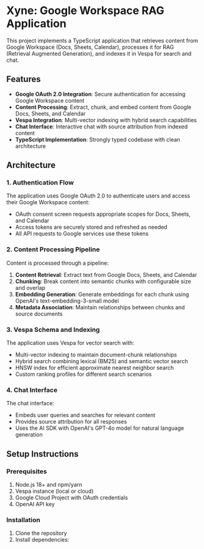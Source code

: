 # Xyne: Google Workspace RAG Application

This project implements a TypeScript application that retrieves content from Google Workspace (Docs, Sheets, Calendar), processes it for RAG (Retrieval Augmented Generation), and indexes it in Vespa for search and chat.

## Features

- **Google OAuth 2.0 Integration**: Secure authentication for accessing Google Workspace content
- **Content Processing**: Extract, chunk, and embed content from Google Docs, Sheets, and Calendar
- **Vespa Integration**: Multi-vector indexing with hybrid search capabilities
- **Chat Interface**: Interactive chat with source attribution from indexed content
- **TypeScript Implementation**: Strongly typed codebase with clean architecture

## Architecture

### 1. Authentication Flow

The application uses Google OAuth 2.0 to authenticate users and access their Google Workspace content:

- OAuth consent screen requests appropriate scopes for Docs, Sheets, and Calendar
- Access tokens are securely stored and refreshed as needed
- All API requests to Google services use these tokens

### 2. Content Processing Pipeline

Content is processed through a pipeline:

1. **Content Retrieval**: Extract text from Google Docs, Sheets, and Calendar
2. **Chunking**: Break content into semantic chunks with configurable size and overlap
3. **Embedding Generation**: Generate embeddings for each chunk using OpenAI's text-embedding-3-small model
4. **Metadata Association**: Maintain relationships between chunks and source documents

### 3. Vespa Schema and Indexing

The application uses Vespa for vector search with:

- Multi-vector indexing to maintain document-chunk relationships
- Hybrid search combining lexical (BM25) and semantic vector search
- HNSW index for efficient approximate nearest neighbor search
- Custom ranking profiles for different search scenarios

### 4. Chat Interface

The chat interface:

- Embeds user queries and searches for relevant content
- Provides source attribution for all responses
- Uses the AI SDK with OpenAI's GPT-4o model for natural language generation

## Setup Instructions

### Prerequisites

1. Node.js 18+ and npm/yarn
2. Vespa instance (local or cloud)
3. Google Cloud Project with OAuth credentials
4. OpenAI API key

### Installation

1. Clone the repository
2. Install dependencies:
